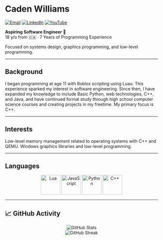 # Caden Williams
[![Email](https://img.shields.io/badge/Email-Open_Email-blue?style=for-the-badge&logo=microsoft-outlook&logoColor=white)](mailto:CadenMWilliams2007@Outlook.com)
[![LinkedIn](https://img.shields.io/badge/LinkedIn-Caden-blue?style=for-the-badge&logo=linkedin&logoColor=white)](https://www.linkedin.com/in/your-linkedin-profile)
[![YouTube](https://img.shields.io/badge/YouTube-Subscribe-red?style=for-the-badge&logo=youtube&logoColor=white)](https://www.youtube.com/channel/your-channel-id)

**Aspiring Software Engineer** 🚀  
18 y/o from 🇨🇦 · 7 Years of Programming Experience

Focused on systems design, graphics programming, and low-level programming.

---

## Background

I began programming at age 11 with Roblox scripting using Luau. This experience sparked my interest in software engineering. Since then, I have expanded my knowledge to include Basic Python, web technologies, C++, and Java, and have continued formal study through high school computer science courses and creating projects in my freetime. My primary focus is C++.

---

## Interests
Low-level memory management related to operating systems with C++ and QEMU.
Windows graphics libraries and low-level programming.

---

## Languages

<p align="center">
  <img src="https://www.svgrepo.com/show/373817/lua.svg" alt="Lua" width="64" height="64">
  <img src="https://cdn.iconscout.com/icon/free/png-256/javascript-2038874-1720087.png" alt="JavaScript" width="64" height="64">
  <img src="https://i1.wp.com/qavalidation.com/wp-content/uploads/2018/02/python-logo.png" alt="Python" width="64" height="64">
  <img src="https://iconape.com/wp-content/png_logo_vector/c-3.png" alt="C++" width="64" height="64">
</p>

---

## 📈 GitHub Activity

<p align="center">
  <img src="https://github-readme-stats.vercel.app/api?username=cadenmbond&show_icons=true&count_private=true&theme=radical" alt="GitHub Stats" />
  <br />
  <img src="https://streak-stats.demolab.com?user=cadenmbond&theme=radical" alt="GitHub Streak" />
</p>
